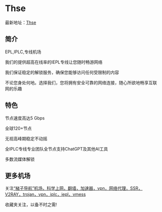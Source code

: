 # Thse

最新地址：[Thse](https://tzdaohang.com/sites/390.html)

## 简介

EPL,IPLC,专线机场

我们的提供超高在线率的IEPL专线让您随时畅游网络

我们保证稳定的解锁服务，确保您能够访问任何受限制的内容

不论您身处何地。选择我们，您将拥有安全可靠的网络连接，随心所欲地畅享互联网的乐趣

## 特色

节点速度高达5 Gbps

全球120+节点

无视高峰期稳定不动摇

全IPLC专线专业团队全节点支持ChatGPT及其他AI工具

多数流媒体解锁

## 更多机场

关注[“梯子导航”机场，科学上网，翻墙，加速器，vpn，网络代理，SSR，V2RAY，trojan，vpn，iplc，iepl，vmess](https://tzdaohang.com/)

收藏夹关注，以备不时之需!
